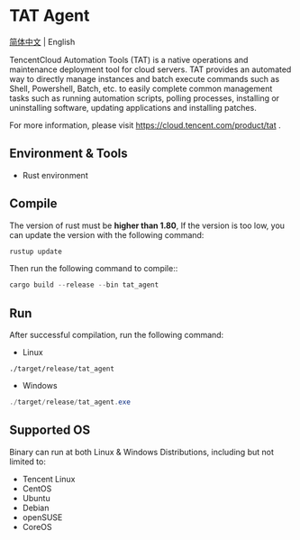 # TAT Agent

[简体中文](./README-ZH.md) | English

TencentCloud Automation Tools (TAT) is a native operations and maintenance deployment tool for cloud servers. TAT provides an automated way to directly manage instances and batch execute commands such as Shell, Powershell, Batch, etc. to easily complete common management tasks such as running automation scripts, polling processes, installing or uninstalling software, updating applications and installing patches.

For more information, please visit <https://cloud.tencent.com/product/tat> .

## Environment & Tools

- Rust environment

## Compile

The version of rust must be **higher than 1.80**, If the version is too low, you can update the version with the following command:

```powershell
rustup update
```

Then run the following command to compile::

```powershell
cargo build --release --bin tat_agent
```

## Run

After successful compilation, run the following command:

- Linux

```shell
./target/release/tat_agent
```

- Windows

```powershell
./target/release/tat_agent.exe
```

## Supported OS

Binary can run at both Linux & Windows Distributions, including but not limited to:

- Tencent Linux
- CentOS
- Ubuntu
- Debian
- openSUSE
- CoreOS
